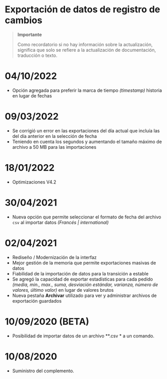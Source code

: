 # Exportación de datos de registro de cambios

>**Importante**
>
>Como recordatorio si no hay información sobre la actualización, significa que solo se refiere a la actualización de documentación, traducción o texto.

# 04/10/2022

- Opción agregada para preferir la marca de tiempo *(timestamp)* historia en lugar de fechas

# 09/03/2022

- Se corrigió un error en las exportaciones del día actual que incluía las del día anterior en la selección de fecha
- Teniendo en cuenta los segundos y aumentando el tamaño máximo de archivo a 50 MB para las importaciones

# 18/01/2022

- Optimizaciones V4.2

# 30/04/2021

- Nueva opción que permite seleccionar el formato de fecha del archivo `csv` al importar datos *(Francés \| international)*

# 02/04/2021

- Rediseño / Modernización de la interfaz
- Mejor gestión de la memoria que permite exportaciones masivas de datos
- Fiabilidad de la importación de datos para la transición a estable
- Se agregó la capacidad de exportar estadísticas para cada pedido *(media, min., max., suma, desviación estándar, varianza, número de valores, último valor)* en lugar de valores brutos
- Nueva pestaña **Archivar** utilizado para ver y administrar archivos de exportación guardados

# 10/09/2020 (BETA)

- Posibilidad de importar datos de un archivo *\*.csv * a un comando.

# 10/08/2020

- Suministro del complemento.
